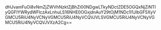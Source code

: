 dHJvamFuOi8vNmZjZWVhNzktZjBhZi00NDgwLTkyNDctZDE5OGQxNjZiNTIyQGFlYWRydWFlczAxLnhuLS16NHE0OGxjdnAuY29tOjM1NDc1I1JlbGF5XyVGMCU5RiU4NyVCNyVGMCU5RiU4NyVCQVJVLSVGMCU5RiU4NyVCNyVGMCU5RiU4NyVCQVJVXzA2Cg==